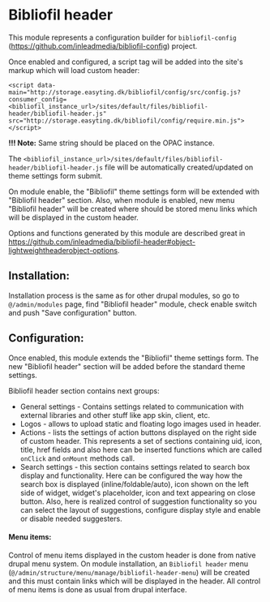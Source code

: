 # Bibliofil header

This module represents a configuration builder for `bibliofil-config` (https://github.com/inleadmedia/bibliofil-config)
project.

Once enabled and configured, a script tag will be added into the site's markup which will load custom header:

`<script data-main="http://storage.easyting.dk/bibliofil/config/src/config.js?consumer_config=<bibliofil_instance_url>/sites/default/files/bibliofil-header/bibliofil-header.js" src="http://storage.easyting.dk/bibliofil/config/require.min.js"></script>`

**!!! Note:** Same string should be placed on the OPAC instance.

The `<bibliofil_instance_url>/sites/default/files/bibliofil-header/bibliofil-header.js` file will be automatically
created/updated on theme settings form submit.

On module enable, the "Bibliofil" theme settings form will be extended with "Bibliofil header" section.
Also, when module is enabled, new menu "Bibliofil header" will be created where should be stored menu links which will
be displayed in the custom header.

Options and functions generated by this module are described great in https://github.com/inleadmedia/bibliofil-header#object-lightweightheaderobject-options.

## Installation:
Installation process is the same as for other drupal modules, so go to `@/admin/modules` page, find "Bibliofil header"
module, check enable switch and push "Save configuration" button.

## Configuration:
Once enabled, this module extends the "Bibliofil" theme settings form. The new "Bibliofil header" section will be added
before the standard theme settings.

Bibliofil header section contains next groups:
- General settings - Contains settings related to communication with external libraries and other stuff like app skin,
  client, etc.
- Logos - allows to upload static and floating logo images used in header.
- Actions - lists the settings of action buttons displayed on the right side of custom header. This represents a set of
  sections containing uid, icon, title, href fields and also here can be inserted functions which are called `onClick`
  and `onMount` methods call.
- Search settings - this section contains settings related to search box display and functionality. Here can be
  configured the way how the search box is displayed (inline/foldable/auto), icon shown on the left side of widget, widget's
  placeholder, icon and text appearing on close button. Also, here is realized control of suggestion functionality so you
  can select the layout of suggestions, configure display style and enable or disable needed suggesters.

#### Menu items:
Control of menu items displayed in the custom header is done from native drupal menu system. On module installation, an
`Bibliofil header` menu (`@/admin/structure/menu/manage/bibliofil-header-menu`) will be created and this must contain
links which will be displayed in the header.
All control of menu items is done as usual from drupal interface.
